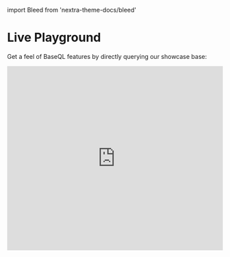 import Bleed from 'nextra-theme-docs/bleed'

# Live Playground

Get a feel of BaseQL features by directly querying our showcase base:

<Bleed full>
  <iframe width="100%" height="430" src="https://app.baseql.com/demos" frameborder="0" allow="accelerometer; autoplay; clipboard-write; encrypted-media; gyroscope; picture-in-picture" allowfullscreen/>
</Bleed>

<hr />

<Bleed full>
  <iframe width="100%" height="430" src="https://airtable.com/embed/shrEOln0TWjx2MAC9?backgroundColor=purple" frameborder="0" allow="accelerometer; autoplay; clipboard-write; encrypted-media; gyroscope; picture-in-picture" allowfullscreen/>
</Bleed>